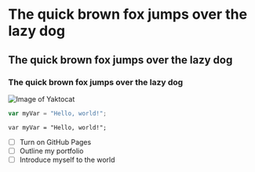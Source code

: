 # The quick brown fox jumps over the lazy dog
## The quick brown fox jumps over the lazy dog
### The quick brown fox jumps over the lazy dog
![Image of Yaktocat](https://octodex.github.com/images/yaktocat.png)

``` javascript
var myVar = "Hello, world!";
```
```
var myVar = "Hello, world!";
```

- [ ] Turn on GitHub Pages
- [ ] Outline my portfolio
- [ ] Introduce myself to the world
